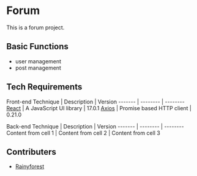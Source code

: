 # Forum

This is a forum project.

## Basic Functions
- user management
- post management

## Tech Requirements
Front-end
Technique | Description | Version 
------- | -------- | --------
[React](https://reactjs.org/) | A JavaScript UI library | 17.0.1
[Axios](https://github.com/axios/axios) | Promise based HTTP client | 0.21.0

Back-end
Technique | Description | Version
------- | -------- | --------
Content from cell 1 | Content from cell 2 | Content from cell 3

## Contributers
- [Rainyforest](https://github.com/Rainyforest)
